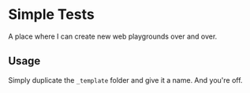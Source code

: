 Simple Tests
================

A place where I can create new web playgrounds over and over.

Usage
-----
Simply duplicate the `_template` folder and give it a name. And you're off.
